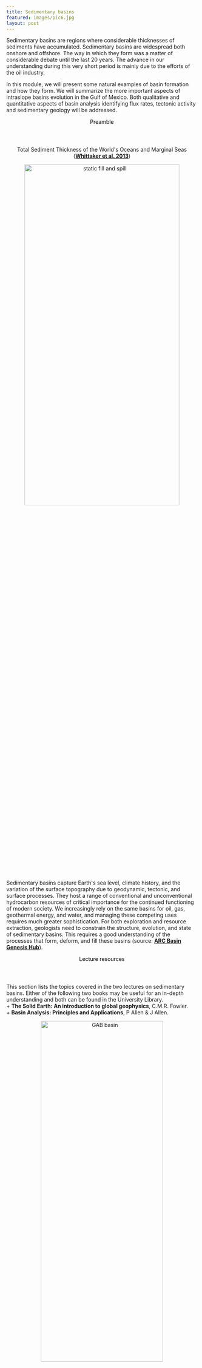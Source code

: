 ```yaml
---
title: Sedimentary basins
featured: images/pic6.jpg
layout: post
---
```


Sedimentary basins are regions where considerable thicknesses of sediments have accumulated. Sedimentary basins are widespread both onshore and offshore.
The way in which they form was a matter of considerable debate until the last 20 years. The advance in our understanding during this very short period is
mainly due to the efforts of the oil industry.

In this module, we will present some natural examples of basin formation and how they form. We will summarize the more important aspects of
intraslope basins evolution in the Gulf of Mexico. Both qualitative and quantitative aspects of basin analysis identifying flux rates, tectonic activity and
sedimentary geology will be addressed.

<section>
  <header>
    <span class="byline"><font color = "#000000">Preamble</font></span>
  </header>

  <div style="text-align: center;">
  <p>
  Total Sediment Thickness of the World's Oceans and Marginal Seas (<strong><a href="https://www.ngdc.noaa.gov/mgg/sedthick/index.html" target="_blank">Whittaker  et al. 2013</a></strong>)
  </p>
  <img src="/assets/images/sedthick.png" alt="static fill and spill" style="width:90%; height:48%" align="middle">
  </div>
  <p>Sedimentary basins capture Earth's sea level, climate history, and the variation of the surface topography due to geodynamic, tectonic, and surface processes. They host a range of conventional and unconventional hydrocarbon resources of critical importance for the continued functioning of modern society. We increasingly rely on the same basins for oil, gas, geothermal energy, and water, and managing these competing uses requires much greater sophistication. For both exploration and resource extraction, geologists need to constrain the structure, evolution, and state of sedimentary basins. This requires a good understanding of the processes that form, deform, and fill these basins (source:
    <strong><a href="http://www.geosci.usyd.edu.au/research/re_hub.shtml" target="_blank">ARC Basin Genesis Hub</a></strong>).
   </p>
</section>

<section>
  <header>
    <span class="byline"><font color = "#000000">Lecture resources</font></span>
  </header>
  <p>
  This section lists the topics covered in the two lectures on sedimentary basins. Either of the following two books may be useful for an in-depth understanding and both can be found in the University Library.<br/>
  + <strong>The Solid Earth: An introduction to global geophysics</strong>, C.M.R. Fowler.<br/>
  + <strong>Basin Analysis: Principles and Applications</strong>, P Allen & J Allen.
  </p>
  <div style="text-align: center;">
  <img src="/assets/images/GABbasin.png" alt="GAB basin" style="width:80%; height:48%" align="middle">
  <p>Recherche and Ceduna Sub-basins and Madura Shelf from <strong><a href="http://www.ga.gov.au/scientific-topics/energy/province-sedimentary-basin-geology/petroleum/offshore-southern-australia/bight" target="_blank">Geoscience Australia</a></strong></p>
  </div>
  <strong>Sedimentary basin classification:</strong>
  <p>About 80% of the sedimentary basins on Earth have formed by extension of the plates (often termed lithospheric extension). Most of the remaining 20% of basins were formed by flexure of the plates beneath various forms of loading. Pull-apart or strike-slip basins are relatively small and form in association with bends in strike-slip faults, such as the San Andreas Fault or the North Anatolian Fault. Only a very small number of basins still defy explanation, although we suspect that at least some of these have a thermal origin.</p>
  <div class="col-md-6" style="text-align: center;">
    <iframe style="width:80%; height:440px" src="//www.youtube.com/embed/W6p_5d5EvjM?rel=0" frameborder="0" scrolling="yes" allowfullscreen>
    </iframe>  
  </div>
  <p>In this lecture, we will discuss this classification and present results of
  numerical models developed within the EarthByte Group showing the formation and
  evolution of several types of these sedimentary basins.
  </p>

  <table style="width:80%">
    <tr>
      <th><strong><a href="http://geoslearn.github.io/SedBasin/#" target="_blank">HTML version</a></strong> (for Chrome or Safari)</th>
      <th><strong><a href="https://cloudstor.aarnet.edu.au/plus/index.php/s/Vkq6q9LN1RIT6Xb" target="_blank">PDF version</a></strong></th>
    </tr>
  </table>


  <strong>Gulf of Mexico intra-slope minibasins:</strong>
  <p>
   Salt has played an important role in petroleum exploration since the <strong><a href="https://en.wikipedia.org/wiki/Spindletop" target="_blank">Spindletop Dome</a></strong> discovery in Beaumont, Texas in 1906. Today, much of the prime interest in salt tectonics still derives from the petroleum industry because many of the world's largest hydrocarbon provinces reside in salt-related sedimentary basins (e.g. Gulf of Mexico, North Sea, Campos Basin, Lower Congo Basin, Santos Basin and Zagros). An understanding of salt and how it influences tectonics and sedimentation is therefore critical to effective and efficient petroleum exploration
   (<strong><a href="http://sp.lyellcollection.org/content/363/1/1.full" target="_blank">Archer et al. 2012</a></strong>) .
  </p>
  <div style="text-align: center;">
  <img src="https://hinderedsettling.files.wordpress.com/2015/12/movie_9_static_fill_and_spill.gif?w=1120" alt="static fill and spill" style="width:80%; height:400px" align="middle">
  <p>Static fill and spill model of minibasins sedimentation based on <strong><a href="https://www.researchgate.net/publication/276907156_Stratigraphic_evolution_of_intraslope_minibasins_Insights_from_surface-based_model" target="_blank">Sylvester et al. 2015</a></strong>.</p>
  </div>
  <p>
  In this second lecture, we will look at how basins containing salt evolve and deform through time. The addition of halokinetic processes to the geodynamic history of a basin can lead to a plethora of architectures and geometries. The rich variety of resultant morphologies have considerable economic as well as academic interest. To illustrate the interplay between salt tectonics and sedimentation, we will discuss the evolution of intra-slope minibasins in the Gulf of Mexico and present a simple model proposed by
  <strong><a href="https://www.researchgate.net/publication/276907156_Stratigraphic_evolution_of_intraslope_minibasins_Insights_from_surface-based_model" target="_blank">Sylvester et al. 2015</a></strong>  which helps in the understanding of how stratal termination patterns relate to variations in sediment input and basin subsidence.
  </p>


  <table style="width:80%">
    <tr>
      <th><strong><a href="http://geoslearn.github.io/SaltBasin/#" target="_blank">HTML version</a></strong> (for Chrome or Safari)</th>
      <th><strong><a href="https://cloudstor.aarnet.edu.au/plus/index.php/s/33HzRvO0kDJ4ETN" target="_blank">PDF version</a></strong></th>
    </tr>
  </table>

</section>

<section>
  <header>
    <span class="byline"><font color = "#000000">For the labs</font></span>
  </header>
  <p>We will use <strong><a href="http://jupyter.org" target="_blank">Jupyter</a></strong>,  a web application that allows you to create and share documents that contain live code, equations, visualizations and explanatory text. To access the module materials we will download via Kitematic a  <strong><a href="https://www.docker.com/what-docker" target="_blank">Docker</a></strong> container called <strong>usyd-sedbasinlabs</strong>. Please follow the documentation provided <strong><a href="{{ site.prefix }}/LabDeploy.html">here</a></strong> on how to install the materials on your local computer (note that the tools are already installed on the School computer labs). <br/>
  </p>

  <table style="width:80%">
    <tr>
      <th>Labs <strong><a href="https://github.com/tristan-salles/SedBasinLabs/tree/master/UoS" target="_blank">materials</a></strong></th>
      <th>Docker Container <strong><a href="https://hub.docker.com/r/tristansalles/usyd-sedbasinlabs/" target="_blank">usyd-sedbasinlabs</a></strong></th>
    </tr>
  </table>

</section>

<section>
  <header>
    <span class="byline"><font color = "#000000">Going further</font></span>
  </header>
  <p><strong>EGU 2014: Lithosphere dynamics, intraplate deformation, and sedimentary basins</strong></p>
  <div class="col-md-6" style="text-align: center;">
    <iframe style="width:80%; height:400px" src="https://www.youtube.com/embed/kSzq8-NRADk?rel=0" frameborder="0" scrolling="yes" allowfullscreen>
    </iframe>  
  </div>
  <p><br/><strong>Stratigraphic patterns in slope minibasins</strong></p>
  <div class="col-md-6">
    <iframe style="width:100%; height:500px" src="https://hinderedsettling.com/2015/12/19/stratigraphic-patterns-in-slope-minibasins-2/" frameborder="0" scrolling="yes" allowfullscreen>
    </iframe>  
  </div>

</section>
